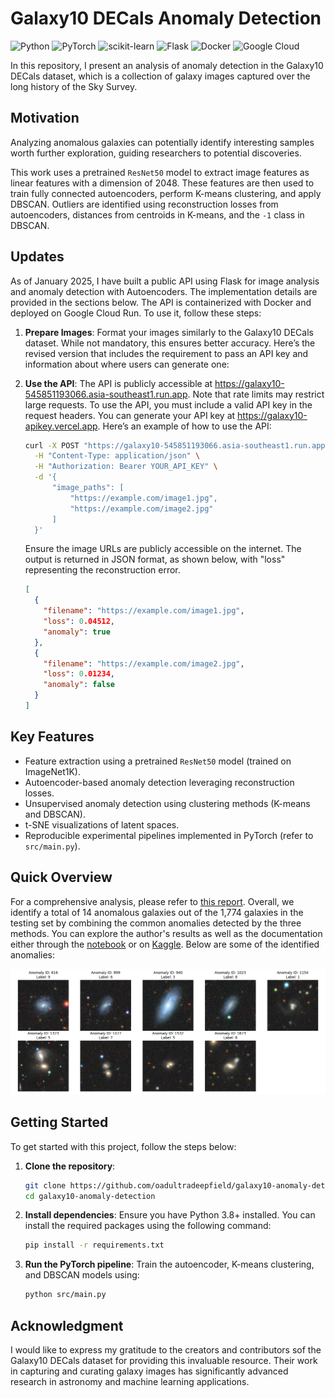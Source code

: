 # Galaxy10 DECals Anomaly Detection

![Python](https://img.shields.io/badge/python-3670A0?style=for-the-badge&logo=python&logoColor=ffdd54)
![PyTorch](https://img.shields.io/badge/PyTorch-%23EE4C2C.svg?style=for-the-badge&logo=PyTorch&logoColor=white)
![scikit-learn](https://img.shields.io/badge/scikit--learn-%23F7931E.svg?style=for-the-badge&logo=scikit-learn&logoColor=white)
![Flask](https://img.shields.io/badge/flask-%23000.svg?style=for-the-badge&logo=flask&logoColor=white)
![Docker](https://img.shields.io/badge/docker-%230db7ed.svg?style=for-the-badge&logo=docker&logoColor=white)
![Google Cloud](https://img.shields.io/badge/GoogleCloud-%234285F4.svg?style=for-the-badge&logo=google-cloud&logoColor=white)

In this repository, I present an analysis of anomaly detection in the Galaxy10 DECals dataset, which is a collection of galaxy images captured over the long history of the Sky Survey.

## Motivation

Analyzing anomalous galaxies can potentially identify interesting samples worth further exploration, guiding researchers to potential discoveries.

This work uses a pretrained `ResNet50` model to extract image features as linear features with a dimension of $2048$. These features are then used to train fully connected autoencoders, perform K-means clustering, and apply DBSCAN. Outliers are identified using reconstruction losses from autoencoders, distances from centroids in K-means, and the `-1` class in DBSCAN.

## Updates

As of January 2025, I have built a public API using Flask for image analysis and anomaly detection with Autoencoders. The implementation details are provided in the sections below. The API is containerized with Docker and deployed on Google Cloud Run. To use it, follow these steps:

1. **Prepare Images**: Format your images similarly to the Galaxy10 DECals dataset. While not mandatory, this ensures better accuracy.
   Here’s the revised version that includes the requirement to pass an API key and information about where users can generate one:

2. **Use the API**: The API is publicly accessible at https://galaxy10-545851193066.asia-southeast1.run.app. Note that rate limits may restrict large requests. To use the API, you must include a valid API key in the request headers. You can generate your API key at https://galaxy10-apikey.vercel.app. Here’s an example of how to use the API:

   ```bash
   curl -X POST "https://galaxy10-545851193066.asia-southeast1.run.app/detect-anomalies" \
     -H "Content-Type: application/json" \
     -H "Authorization: Bearer YOUR_API_KEY" \
     -d '{
         "image_paths": [
             "https://example.com/image1.jpg",
             "https://example.com/image2.jpg"
         ]
     }'
   ```

   Ensure the image URLs are publicly accessible on the internet. The output is returned in JSON format, as shown below, with "loss" representing the reconstruction error.

   ```json
   [
     {
       "filename": "https://example.com/image1.jpg",
       "loss": 0.04512,
       "anomaly": true
     },
     {
       "filename": "https://example.com/image2.jpg",
       "loss": 0.01234,
       "anomaly": false
     }
   ]
   ```

## Key Features

- Feature extraction using a pretrained `ResNet50` model (trained on ImageNet1K).
- Autoencoder-based anomaly detection leveraging reconstruction losses.
- Unsupervised anomaly detection using clustering methods (K-means and DBSCAN).
- t-SNE visualizations of latent spaces.
- Reproducible experimental pipelines implemented in PyTorch (refer to `src/main.py`).

## Quick Overview

For a comprehensive analysis, please refer to [this report](/reports/results.md). Overall, we identify a total of 14 anomalous galaxies out of the 1,774 galaxies in the testing set by combining the common anomalies detected by the three methods. You can explore the author's results as well as the documentation either through the [notebook](/galaxy10-anomaly-detection.ipynb) or on [Kaggle](https://www.kaggle.com/code/psrisukhawasu/galaxy10-anomaly-detection). Below are some of the identified anomalies:

![Galaxies Flagged As Anomalies](/reports/figures/sampled_anomalies.png)

## Getting Started

To get started with this project, follow the steps below:

1. **Clone the repository**:

   ```bash
   git clone https://github.com/oadultradeepfield/galaxy10-anomaly-detection.git
   cd galaxy10-anomaly-detection
   ```

2. **Install dependencies**:
   Ensure you have Python 3.8+ installed. You can install the required packages using the following command:

   ```bash
   pip install -r requirements.txt
   ```

3. **Run the PyTorch pipeline**:
   Train the autoencoder, K-means clustering, and DBSCAN models using:

   ```bash
   python src/main.py
   ```

## Acknowledgment

I would like to express my gratitude to the creators and contributors sof the Galaxy10 DECals dataset for providing this invaluable resource. Their work in capturing and curating galaxy images has significantly advanced research in astronomy and machine learning applications.
